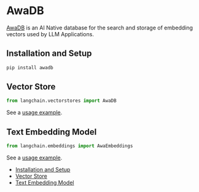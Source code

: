 # AwaDB

[AwaDB](https://github.com/awa-ai/awadb) is an AI Native database for the search and storage of embedding vectors used by LLM Applications.

## Installation and Setup[​](#installation-and-setup "Direct link to Installation and Setup")

```bash
pip install awadb  

```

## Vector Store[​](#vector-store "Direct link to Vector Store")

```python
from langchain.vectorstores import AwaDB  

```

See a [usage example](/docs/integrations/vectorstores/awadb).

## Text Embedding Model[​](#text-embedding-model "Direct link to Text Embedding Model")

```python
from langchain.embeddings import AwaEmbeddings  

```

See a [usage example](/docs/integrations/text_embedding/awadb).

- [Installation and Setup](#installation-and-setup)
- [Vector Store](#vector-store)
- [Text Embedding Model](#text-embedding-model)
